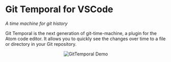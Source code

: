 # Git Temporal for VSCode

_A time machine for git history_

Git Temporal is the next generation of git-time-machine, a plugin for the Atom code editor. It allows you to quickly see the changes over time to a file or directory in your Git repository.

<p align="center">
  <img src="https://raw.githubusercontent.com/git-temporal/git-temporal/master/packages/git-temporal-vscode/images/gtdemo.gif" alt="GitTemporal Demo" />
</p>

<!-- START doctoc generated TOC please keep comment here to allow auto update -->
<!-- DON'T EDIT THIS SECTION, INSTEAD RE-RUN doctoc TO UPDATE -->

<!-- END doctoc generated TOC please keep comment here to allow auto update -->
